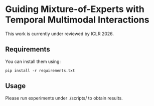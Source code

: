 # Guiding Mixture-of-Experts with Temporal Multimodal Interactions

This work is currently under reviewed by ICLR 2026.

## Requirements
You can install them using:
```
pip install -r requirements.txt
```

## Usage

Please run experiments under ./scripts/ to obtain results.
